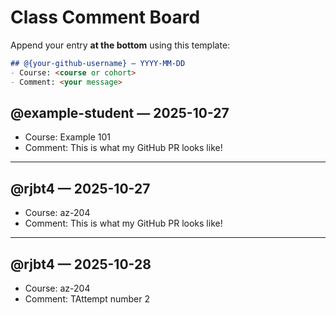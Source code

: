 # Class Comment Board

Append your entry **at the bottom** using this template:

```md
## @{your-github-username} — YYYY-MM-DD
- Course: <course or cohort>
- Comment: <your message>
```

## @example-student — 2025-10-27
- Course: Example 101
- Comment: This is what my GitHub PR looks like!
---

## @rjbt4 — 2025-10-27
- Course: az-204
- Comment: This is what my GitHub PR looks like!
---

## @rjbt4 — 2025-10-28
- Course: az-204
- Comment: TAttempt number 2


